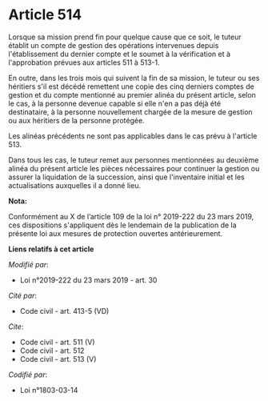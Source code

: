 # Article 514

Lorsque sa mission prend fin pour quelque cause que ce soit, le tuteur établit un compte de gestion des opérations
intervenues depuis l'établissement du dernier compte et le soumet à la vérification et à l'approbation prévues aux articles
511  à 513-1.

En outre, dans les trois mois qui suivent la fin de sa mission, le tuteur ou ses héritiers s'il est décédé remettent une
copie des cinq derniers comptes de gestion et du compte mentionné au premier alinéa du présent article, selon le cas, à la
personne devenue capable si elle n'en a pas déjà été destinataire, à la personne nouvellement chargée de la mesure de gestion
ou aux héritiers de la personne protégée.

Les alinéas précédents ne sont pas applicables dans le cas prévu à l'article 513.

Dans tous les cas, le tuteur remet aux personnes mentionnées au deuxième alinéa du présent article les pièces nécessaires
pour continuer la gestion ou assurer la liquidation de la succession, ainsi que l'inventaire initial et les actualisations
auxquelles il a donné lieu.

**Nota:**

Conformément au X de l’article 109 de la loi n° 2019-222 du 23 mars 2019, ces dispositions s'appliquent dès le lendemain de
la publication de la présente loi aux mesures de protection ouvertes antérieurement.

**Liens relatifs à cet article**

_Modifié par_:

  - Loi n°2019-222 du 23 mars 2019 - art. 30

_Cité par_:

  - Code civil - art. 413-5 (VD)

_Cite_:

  - Code civil - art. 511 (V)
  - Code civil - art. 512
  - Code civil - art. 513 (V)

_Codifié par_:

  - Loi n°1803-03-14
